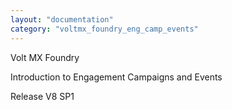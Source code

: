 ```yaml
---
layout: "documentation"
category: "voltmx_foundry_eng_camp_events"
---
```

                    

Volt MX  Foundry

Introduction to Engagement Campaigns and Events

Release V8 SP1
